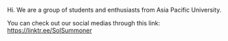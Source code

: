 Hi. We are a group of students and enthusiasts from Asia Pacific University.

You can check out our social medias through this link:
https://linktr.ee/SolSummoner
